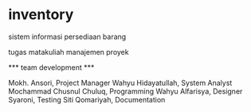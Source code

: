 inventory
=========

sistem informasi persediaan barang

tugas matakuliah manajemen proyek

*** team development ***

Mokh. Ansori, Project Manager
Wahyu Hidayatullah, System Analyst
Mochammad Chusnul Chuluq, Programming
Wahyu Alfarisya, Designer
Syaroni, Testing
Siti Qomariyah, Documentation
